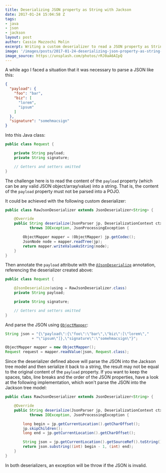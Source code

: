 ```yaml
---
title: Deserializing JSON property as String with Jackson
date: 2017-01-24 15:04:58 Z
tags:
- java
- json
- jackson
layout: post
author: Cassio Mazzochi Molin
excerpt: Writing a custom deserializer to read a JSON property as String with Jackson.
image: '/images/posts/2017-01-24-deserializing-json-property-as-string-with-jackson/cover.jpg'
image_source: https://unsplash.com/photos/rRJ0aA6AIpQ
---
```


A while ago I faced a situation that it was necessary to parse a JSON like this:

```json
{
  "payload": {
    "foo": "bar",
    "biz": [
      "lorem",
      "ipsum"
    ]
  },
  "signature": "somehmacsign"
}
```

Into this Java class:

```java
public class Request {

    private String payload;
    private String signature;

    // Getters and setters omitted
}
```

The challenge here is to read the content of the `payload` property (which can be any valid JSON object/array/value) into a string. That is, the content of the `payload` property must not be parsed into a POJO.

It could be achieved with the following custom deserializer:

```java
public class RawJsonDeserializer extends JsonDeserializer<String> {

    @Override
    public String deserialize(JsonParser jp, DeserializationContext ctxt)
           throws IOException, JsonProcessingException {

        ObjectMapper mapper = (ObjectMapper) jp.getCodec();
        JsonNode node = mapper.readTree(jp);
        return mapper.writeValueAsString(node);
    }
}
```

Then annotate the `payload` attribute with the [`@JsonDeserialize`][2] annotation, referencing the deserializer created above:

```java
public class Request {

    @JsonDeserialize(using = RawJsonDeserializer.class)
    private String payload;

    private String signature;

    // Getters and setters omitted
}
```

And parse the JSON using [`ObjectMapper`][1]:

```java
String json = "{\"payload\":{\"foo\":\"bar\",\"biz\":[\"lorem\","
            + "\"ipsum\"]},\"signature\":\"somehmacsign\"}";

ObjectMapper mapper = new ObjectMapper();
Request request = mapper.readValue(json, Request.class);
```

Since the deserializer defined above will parse the JSON into the Jackson tree model and then serialize it back to a string, the result may not be equal to the original content of the `payload` property. If you want to keep the spaces, tabs, line breaks and the order of the JSON properties, have a look at the following implementation, which won't parse the JSON into the Jackson tree model:

```java
public class RawJsonDeserializer extends JsonDeserializer<String> {

    @Override
    public String deserialize(JsonParser jp, DeserializationContext ctxt)
           throws IOException, JsonProcessingException {

        long begin = jp.getCurrentLocation().getCharOffset();
        jp.skipChildren();
        long end = jp.getCurrentLocation().getCharOffset();

        String json = jp.getCurrentLocation().getSourceRef().toString();
        return json.substring((int) begin - 1, (int) end);
    }
}
```

In both deserializers, an exception will be throw if the JSON is invalid.


[1]: https://fasterxml.github.io/jackson-databind/javadoc/2.8/com/fasterxml/jackson/databind/ObjectMapper.html
[2]: https://fasterxml.github.io/jackson-databind/javadoc/2.8/com/fasterxml/jackson/databind/annotation/JsonDeserialize.html
[3]: http://stackoverflow.com/q/38864072/1426227
